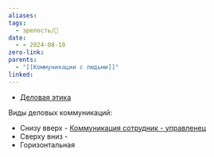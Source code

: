 ```yaml
---
aliases: 
tags:
  - зрелость/🌱
date:
  - - 2024-08-10
zero-link: 
parents:
  - "[[Коммуникации с людьми]]"
linked:
---
```


- [Деловая этика](Деловая%20этика.md)

Виды деловых коммуникаций:
- Снизу вверх - [Коммуникация сотрудник - управленец](Коммуникация%20сотрудник%20-%20управленец.md)
- Сверху вниз - 
- Горизонтальная 